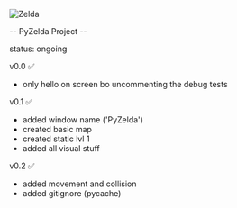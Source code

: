 ![Zelda](http://i.imgur.com/ijhcYtx.png)

-- PyZelda Project --

status: ongoing

v0.0 ✅

* only hello on screen bo uncommenting the debug tests

v0.1 ✅

* added window name ('PyZelda') 
* created basic map 
* created static lvl 1
* added all visual stuff

v0.2 ✅

* added movement and collision
* added gitignore (pycache)